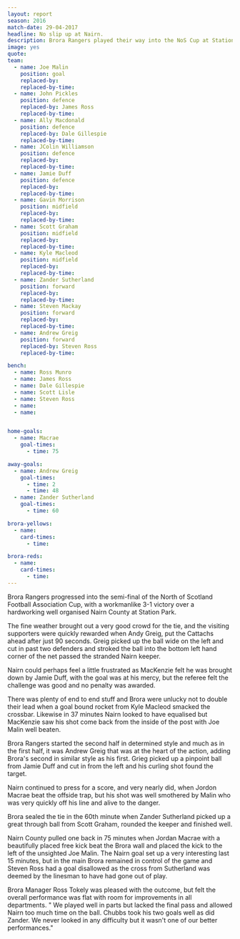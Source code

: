 ```yaml
---
layout: report
season: 2016
match-date: 29-04-2017
headline: No slip up at Nairn.
description: Brora Rangers played their way into the NoS Cup at Station Park with a victory over Nairn County.
image: yes
quote:
team:
  - name: Joe Malin
    position: goal
    replaced-by:
    replaced-by-time:
  - name: John Pickles
    position: defence
    replaced-by: James Ross
    replaced-by-time:
  - name: Ally Macdonald
    position: defence
    replaced-by: Dale Gillespie
    replaced-by-time:
  - name: JColin Williamson
    position: defence
    replaced-by:
    replaced-by-time:
  - name: Jamie Duff
    position: defence
    replaced-by:
    replaced-by-time:
  - name: Gavin Morrison
    position: midfield
    replaced-by:
    replaced-by-time:
  - name: Scott Graham
    position: midfield
    replaced-by:
    replaced-by-time:
  - name: Kyle Macleod
    position: midfield
    replaced-by:
    replaced-by-time:
  - name: Zander Sutherland
    position: forward
    replaced-by:
    replaced-by-time:
  - name: Steven Mackay
    position: forward
    replaced-by:
    replaced-by-time:
  - name: Andrew Greig
    position: forward
    replaced-by: Steven Ross
    replaced-by-time:

bench:
  - name: Ross Munro
  - name: James Ross
  - name: Dale Gillespie
  - name: Scott Lisle
  - name: Steven Ross
  - name:
  - name:


home-goals:
  - name: Macrae
    goal-times:
      - time: 75

away-goals:
  - name: Andrew Greig
    goal-times:
      - time: 2
      - time: 48
  - name: Zander Sutherland
    goal-times:
      - time: 60

brora-yellows:
  - name:
    card-times:
      - time:

brora-reds:
  - name:
    card-times:
      - time:
---
```

Brora Rangers progressed into the semi-final of the North of Scotland Football Association Cup, with a workmanlike 3-1 victory over a hardworking well organised Nairn County at Station Park.

The fine weather brought out a very good crowd for the tie, and the visiting supporters were quickly rewarded when Andy Greig, put the Cattachs ahead after just 90 seconds. Greig picked up the ball wide on the left and cut in past two defenders and stroked the ball into the bottom left hand corner of the net passed the stranded Nairn keeper.

Nairn could perhaps feel a little frustrated as MacKenzie felt he was brought down by Jamie Duff, with the goal was at his mercy, but the referee felt the challenge was good and no penalty was awarded.

There was plenty of end to end stuff and Brora were unlucky not to double their lead when a goal bound rocket from Kyle Macleod smacked the crossbar. Likewise in 37 minutes Nairn looked to have equalised but MacKenzie saw his shot come back from the inside of the post with Joe Malin well beaten.

Brora Rangers started the second half in determined style and much as in the first half, it was Andrew Greig that was at the heart of the action, adding Brora's second in similar style as his first. Grieg picked up a pinpoint ball from Jamie Duff and cut in from the left and his curling shot found the target.

Nairn continued to press for a score, and very nearly did, when Jordon Macrae beat the offside trap, but his shot was well smothered by Malin who was very quickly off his line and alive to the danger.

Brora sealed the tie in the 60th minute when Zander Sutherland picked up a great through ball from Scott Graham, rounded the keeper and finished well.

Nairn County pulled one back in 75 minutes when Jordan Macrae with a beautifully placed free kick beat the Brora wall and placed the kick to the left of the unsighted Joe Malin. The Nairn goal set up a very interesting last 15 minutes, but in the main Brora remained in control of the game and Steven Ross had a goal disallowed as the cross from Sutherland was deemed by the linesman to have had gone out of play.

Brora Manager Ross Tokely was pleased with the outcome, but felt the overall performance was flat with room for improvements in all departments. " We played well in parts but lacked the final pass and allowed Nairn too much time on the ball. Chubbs took his two goals well as did Zander. We never looked in any difficulty but it wasn't one of our better performances."
